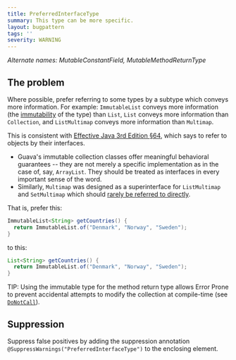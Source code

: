 ```yaml
---
title: PreferredInterfaceType
summary: This type can be more specific.
layout: bugpattern
tags: ''
severity: WARNING
---
```


<!--
*** AUTO-GENERATED, DO NOT MODIFY ***
To make changes, edit the @BugPattern annotation or the explanation in docs/bugpattern.
-->

_Alternate names: MutableConstantField, MutableMethodReturnType_

## The problem
Where possible, prefer referring to some types by a subtype which conveys more
information. For example: `ImmutableList` conveys more information (the
[immutability][javadoc] of the type) than `List`, `List` conveys more
information than `Collection`, and `ListMultimap` conveys more information than
`Multimap`.

This is consistent with [Effective Java 3rd Edition §64][ej3e-64], which says to
refer to objects by their interfaces.

*   Guava's immutable collection classes offer meaningful behavioral
    guarantees -- they are not merely a specific implementation as in the case
    of, say, `ArrayList`. They should be treated as interfaces in every
    important sense of the word.
*   Similarly, `Multimap` was designed as a superinterface for `ListMultimap`
    and `SetMultimap` which should [rarely be referred to directly][multimap].

That is, prefer this:

```java
ImmutableList<String> getCountries() {
  return ImmutableList.of("Denmark", "Norway", "Sweden");
}
```

to this:

```java
List<String> getCountries() {
  return ImmutableList.of("Denmark", "Norway", "Sweden");
}
```

TIP: Using the immutable type for the method return type allows Error Prone to
prevent accidental attempts to modify the collection at compile-time (see
[`DoNotCall`]).

[`DoNotCall`]: https:errorprone.info/bugpattern/DoNotCall
[multimap]: https://github.com/google/guava/wiki/NewCollectionTypesExplained#multimap

[ej3e-64]: https://books.google.com/books?id=BIpDDwAAQBAJ
[javadoc]: https://guava.dev/releases/21.0/api/docs/com/google/common/collect/ImmutableCollection.html

## Suppression
Suppress false positives by adding the suppression annotation `@SuppressWarnings("PreferredInterfaceType")` to the enclosing element.
